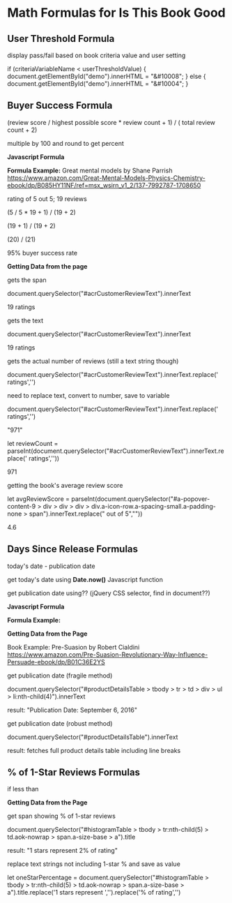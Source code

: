 # Math Formulas for Is This Book Good

## User Threshold Formula

display pass/fail based on book criteria value and user setting

if (criteriaVariableName < userThresholdValue) {
  document.getElementById("demo").innerHTML = "&#10008";
} else {
document.getElementById("demo").innerHTML = "&#10004";
}

## Buyer Success Formula

(review score / highest possible score * review count + 1) / ( total review count + 2)

multiple by 100 and round to get percent

**Javascript Formula**

<script>
var bookRating = 5
var scoreCount = 19;
var x = ((scoreCount + 1) / (scoreCount + 2) * bookRating) / 5 * 100;
x = Math.round(x);
document.getElementById("demo").innerHTML = x;
</script>

**Formula Example:**
Great mental models by Shane Parrish
https://www.amazon.com/Great-Mental-Models-Physics-Chemistry-ebook/dp/B085HY11NF/ref=msx_wsirn_v1_2/137-7992787-1708650

rating of 5 out 5; 19 reviews

(5 / 5 * 19 + 1) / (19 + 2)

(19 + 1) / (19 + 2)

(20) / (21)

95% buyer success rate

**Getting Data from the page**

gets the span

document.querySelector("#acrCustomerReviewText").innerText

<span id="acrCustomerReviewText" class="a-size-base">19 ratings</span>

gets the text

document.querySelector("#acrCustomerReviewText").innerText

19 ratings

gets the actual number of reviews (still a text string though)

document.querySelector("#acrCustomerReviewText").innerText.replace(' ratings','')

need to replace text, convert to number, save to variable

document.querySelector("#acrCustomerReviewText").innerText.replace(' ratings','')

"971"

let reviewCount = parseInt(document.querySelector("#acrCustomerReviewText").innerText.replace(' ratings',''))

971

getting the book's average review score

let avgReviewScore = parseInt(document.querySelector("#a-popover-content-9 > div > div > div > div.a-icon-row.a-spacing-small.a-padding-none > span").innerText.replace(" out of 5",""))

4.6

## Days Since Release Formulas

today's date - publication date

get today's date using **Date.now()** Javascript function

get publication date using?? (jQuery CSS selector, find in document??)

**Javascript Formula**

<script>
const releaseDate = Date.parse('March 4, 2020');
const dateNow = Date.now();
const dayInMS = 24 * 60 * 60 * 1000

console.log((dateNow - releaseDate) / dayInMS);
</script>

**Formula Example:**

**Getting Data from the Page**

Book Example:
Pre-Suasion by Robert Cialdini
https://www.amazon.com/Pre-Suasion-Revolutionary-Way-Influence-Persuade-ebook/dp/B01C36E2YS

get publication date (fragile method)

document.querySelector("#productDetailsTable > tbody > tr > td > div > ul > li:nth-child(4)").innerText

result:
  "Publication Date: September 6, 2016"

get publication date (robust method)

document.querySelector("#productDetailsTable").innerText

result:
    fetches full product details table including line breaks

## % of 1-Star Reviews Formulas

if less than

**Getting Data from the Page**

get span showing % of 1-star reviews

document.querySelector("#histogramTable > tbody > tr:nth-child(5) > td.aok-nowrap > span.a-size-base > a").title

result:
"1 stars represent 2% of rating"

replace text strings not including 1-star % and save as value

let oneStarPercentage = document.querySelector("#histogramTable > tbody > tr:nth-child(5) > td.aok-nowrap > span.a-size-base > a").title.replace('1 stars represent ','').replace('% of rating','')
